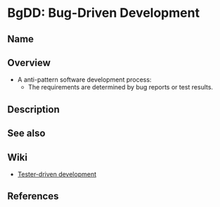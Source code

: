 # BgDD: Bug-Driven Development

## Name

## Overview
- A anti-pattern software development process:
   - The requirements are determined by bug reports or test results.

## Description

## See also

## Wiki
- [Tester-driven development](https://en.wikipedia.org/wiki/Tester-driven_development)

## References
